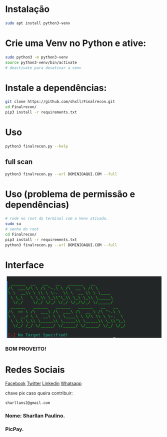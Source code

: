 # Instalação 

```bash
sudo apt install python3-venv
```

# Crie uma Venv no Python e ative:

```bash
sudo python3 -m python3-venv
source python3-venv/bin/activate
# deactivate para desativar a venv
```

# Instale a dependências:

```bash
git clone https://github.com/shxll/Finalrecon.git
cd Finalrecon/
pip3 install -r requirements.txt
```

# Uso
```bash
python3 finalrecon.py --help
```

## full scan
```bash
python3 finalrecon.py --url DOMINIOAQUI.COM --full
```

# Uso (problema de permissão e dependências)

```bash
# rode no root do terminal com a Venv ativada.
sudo su
# senha do root
cd Finalrecon/
pip3 install -r requirements.txt
python3 finalrecon.py --url DOMINIOAQUI.COM --full
```
# Interface

<p align = "center">
  <img src = "https://raw.githubusercontent.com/shxll/Finalrecon/main/Image/finalrecon.png">
</p>

### BOM PROVEITO!

# Redes Sociais
[Facebook](https://www.facebook.com/Shall777)
[Twitter](https://twitter.com/sharllanp)
[Linkedin](https://br.linkedin.com/in/sharllan-paulino)
[Whatsapp](https://wa.me/+5592981325925)

chave pix caso queira contribuir:
```bash
sharllans2@gmail.com
```
### Nome: Sharllan Paulino.
### PicPay.












